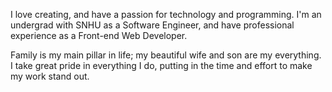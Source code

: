 I love creating, and have a passion for technology and programming. I'm an undergrad with SNHU as a Software Engineer, and have professional experience as a Front-end Web Developer.

Family is my main pillar in life; my beautiful wife and son are my everything. I take great pride in everything I do, putting in the time and effort to make my work stand out.

<!---
Namefailed/Namefailed is a ✨ special ✨ repository because its `README.md` (this file) appears on your GitHub profile.
You can click the Preview link to take a look at your changes.
--->
